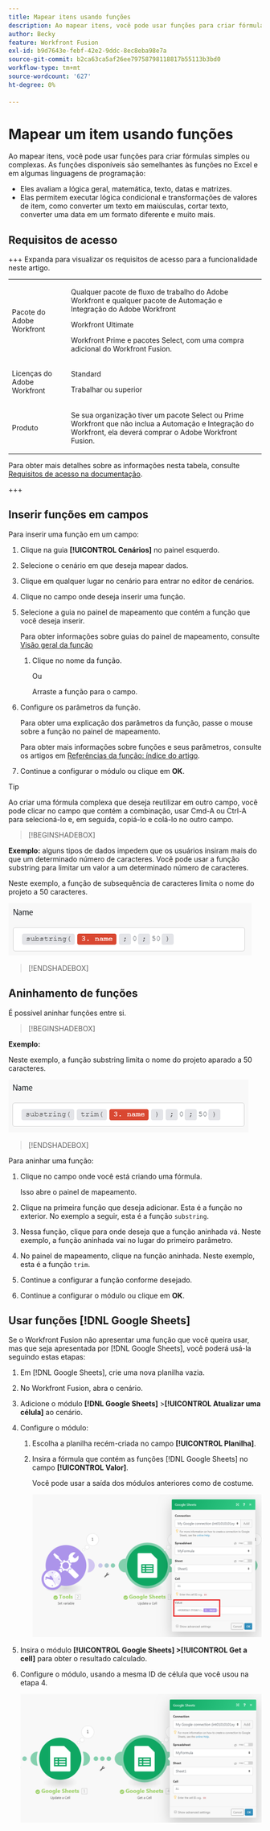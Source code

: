 ```yaml
---
title: Mapear itens usando funções
description: Ao mapear itens, você pode usar funções para criar fórmulas simples ou complexas.
author: Becky
feature: Workfront Fusion
exl-id: b9d7643e-febf-42e2-9ddc-8ec8eba98e7a
source-git-commit: b2ca63ca5af26ee79758798118817b55113b3bd0
workflow-type: tm+mt
source-wordcount: '627'
ht-degree: 0%

---
```


# Mapear um item usando funções

Ao mapear itens, você pode usar funções para criar fórmulas simples ou complexas. As funções disponíveis são semelhantes às funções no Excel e em algumas linguagens de programação:

* Eles avaliam a lógica geral, matemática, texto, datas e matrizes.
* Elas permitem executar lógica condicional e transformações de valores de item, como converter um texto em maiúsculas, cortar texto, converter uma data em um formato diferente e muito mais.

## Requisitos de acesso

+++ Expanda para visualizar os requisitos de acesso para a funcionalidade neste artigo.

<table style="table-layout:auto">
 <col> 
 <col> 
 <tbody> 
  <tr> 
   <td role="rowheader">Pacote do Adobe Workfront</td> 
   <td> <p>Qualquer pacote de fluxo de trabalho do Adobe Workfront e qualquer pacote de Automação e Integração do Adobe Workfront</p><p>Workfront Ultimate</p><p>Workfront Prime e pacotes Select, com uma compra adicional do Workfront Fusion.</p> </td> 
  </tr> 
  <tr data-mc-conditions=""> 
   <td role="rowheader">Licenças do Adobe Workfront</td> 
   <td> <p>Standard</p><p>Trabalhar ou superior</p> </td> 
  </tr> 
  <tr> 
   <td role="rowheader">Produto</td> 
   <td>
   <p>Se sua organização tiver um pacote Select ou Prime Workfront que não inclua a Automação e Integração do Workfront, ela deverá comprar o Adobe Workfront Fusion.</li></ul>
   </td> 
  </tr>
 </tbody> 
</table>

Para obter mais detalhes sobre as informações nesta tabela, consulte [Requisitos de acesso na documentação](/help/workfront-fusion/references/licenses-and-roles/access-level-requirements-in-documentation.md).

+++

## Inserir funções em campos

Para inserir uma função em um campo:

1. Clique na guia **[!UICONTROL Cenários]** no painel esquerdo.
1. Selecione o cenário em que deseja mapear dados.
1. Clique em qualquer lugar no cenário para entrar no editor de cenários.
1. Clique no campo onde deseja inserir uma função.
1. Selecione a guia no painel de mapeamento que contém a função que você deseja inserir.

   Para obter informações sobre guias do painel de mapeamento, consulte [Visão geral da função](/help/workfront-fusion/get-started-with-fusion/understand-fusion/function-overview.md)
   1. Clique no nome da função.

      Ou

      Arraste a função para o campo.
1. Configure os parâmetros da função.

   Para obter uma explicação dos parâmetros da função, passe o mouse sobre a função no painel de mapeamento.

   Para obter mais informações sobre funções e seus parâmetros, consulte os artigos em [Referências da função: índice do artigo](/help/workfront-fusion/references/mapping-panel/functions/functions-toc.md).

1. Continue a configurar o módulo ou clique em **OK**.

>[!TIP]
>
>Ao criar uma fórmula complexa que deseja reutilizar em outro campo, você pode clicar no campo que contém a combinação, usar Cmd-A ou Ctrl-A para selecioná-lo e, em seguida, copiá-lo e colá-lo no outro campo.


>[!BEGINSHADEBOX]

**Exemplo:** alguns tipos de dados impedem que os usuários insiram mais do que um determinado número de caracteres. Você pode usar a função substring para limitar um valor a um determinado número de caracteres.

Neste exemplo, a função de subsequência de caracteres limita o nome do projeto a 50 caracteres.

![Exemplo de restrição de duração da reunião](assets/example-meet-length-restriction-350x184.png)

>[!ENDSHADEBOX]

## Aninhamento de funções

É possível aninhar funções entre si.

>[!BEGINSHADEBOX]

**Exemplo:**

Neste exemplo, a função substring limita o nome do projeto aparado a 50 caracteres.

![Nome reduzido](assets/trimmed-name-under-50.png)

>[!ENDSHADEBOX]

Para aninhar uma função:

1. Clique no campo onde você está criando uma fórmula.

   Isso abre o painel de mapeamento.

1. Clique na primeira função que deseja adicionar. Esta é a função no exterior. No exemplo a seguir, esta é a função `substring`.
1. Nessa função, clique para onde deseja que a função aninhada vá. Neste exemplo, a função aninhada vai no lugar do primeiro parâmetro.
1. No painel de mapeamento, clique na função aninhada. Neste exemplo, esta é a função `trim`.
1. Continue a configurar a função conforme desejado.
1. Continue a configurar o módulo ou clique em **OK**.

## Usar funções [!DNL Google Sheets]

Se o Workfront Fusion não apresentar uma função que você queira usar, mas que seja apresentada por [!DNL Google Sheets], você poderá usá-la seguindo estas etapas:

1. Em [!DNL Google Sheets], crie uma nova planilha vazia.
1. No Workfront Fusion, abra o cenário.
1. Adicione o módulo **[!DNL Google Sheets]** >**[!UICONTROL Atualizar uma célula]** ao cenário.

1. Configure o módulo:

   1. Escolha a planilha recém-criada no campo **[!UICONTROL Planilha]**.
   1. Insira a fórmula que contém as funções [!DNL Google Sheets] no campo **[!UICONTROL Valor]**.

      Você pode usar a saída dos módulos anteriores como de costume.

      ![Usar funções do Google Sheets](assets/exploit-google-sheet-functions-350x218.png)

1. Insira o módulo **[!UICONTROL Google Sheets] >[!UICONTROL Get a cell]** para obter o resultado calculado.
1. Configure o módulo, usando a mesma ID de célula que você usou na etapa 4.

   ![Usar funções do Google Sheets](assets/exploit-google-sheet-functions-2-350x187.png)
